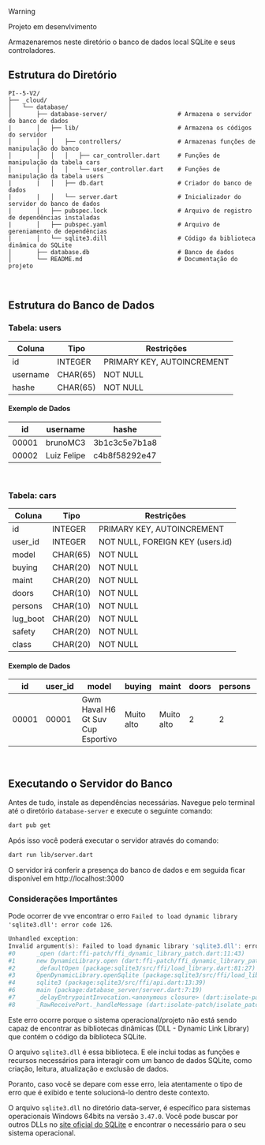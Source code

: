 > [!WARNING]
> Projeto em desenvlvimento
>
> Armazenaremos neste diretório o banco de dados local SQLite e seus controladores.

## Estrutura do Diretório

```
PI--5-V2/
├── _cloud/
│   └── database/                           
│       ├── database-server/                    # Armazena o servidor do banco de dados
|       │   ├── lib/                            # Armazena os códigos do servidor
│       │   │   ├── controllers/                # Armazenas funções de manipulação do banco
│       │   │   │   ├── car_controller.dart     # Funções de manipulação da tabela cars
│       │   │   │   └── user_controller.dart    # Funções de manipulação da tabela users
|       |   │   ├── db.dart                     # Criador do banco de dados
|       |   │   └── server.dart                 # Inicializador do servidor do banco de dados
|       │   ├── pubspec.lock                    # Arquivo de registro de dependências instaladas
|       │   ├── pubspec.yaml                    # Arquivo de gereniamento de dependências
|       │   └── sqlite3.dill                    # Código da biblioteca dinâmica do SQLite
│       ├── database.db                         # Banco de dados
│       └── README.md                           # Documentação do projeto
```

<br/>

## Estrutura do Banco de Dados

### Tabela: **users**

| Coluna   | Tipo               | Restrições                     |
|----------|--------------------|--------------------------------|
| id       | INTEGER            | PRIMARY KEY, AUTOINCREMENT     |
| username | CHAR(65)           | NOT NULL                       |
| hashe    | CHAR(65)           | NOT NULL                       |

#### Exemplo de Dados

| id    | username    | hashe          |
|-------|-------------|----------------|
| 00001 | brunoMC3    | 3b1c3c5e7b1a8  |
| 00002 | Luiz Felipe | c4b8f58292e47  |

<br/>

### Tabela: **cars**

| Coluna     | Tipo               | Restrições                       |
|------------|--------------------|----------------------------------|
| id         | INTEGER            | PRIMARY KEY, AUTOINCREMENT       |
| user_id    | INTEGER            | NOT NULL, FOREIGN KEY (users.id) |
| model      | CHAR(65)           | NOT NULL                         |
| buying     | CHAR(20)           | NOT NULL                         |
| maint      | CHAR(20)           | NOT NULL                         |
| doors      | CHAR(10)           | NOT NULL                         |
| persons    | CHAR(10)           | NOT NULL                         |
| lug_boot   | CHAR(20)           | NOT NULL                         |
| safety     | CHAR(20)           | NOT NULL                         |
| class      | CHAR(20)           | NOT NULL                         |

#### Exemplo de Dados

| id    | user_id | model                                   | buying      | maint       | doors | persons | lug_boot | safety | class       |
|-------|---------|-----------------------------------------|-------------|-------------|-------|---------|----------|--------|-------------|
| 00001 | 00001   | Gwm Haval H6 Gt Suv Cup Esportivo       | Muito alto  | Muito alto  | 2     | 2       | Pequeno  | Baixo  | Inaceitável |

<br/>

## Executando o Servidor do Banco

Antes de tudo, instale as dependências necessárias. Navegue pelo terminal até o diretório ``database-server`` e execute o seguinte comando:

```bash
dart pub get
```

Após isso você poderá executar o servidor através do comando:

```bash
dart run lib/server.dart
```

O servidor irá conferir a presença do banco de dados e em seguida ficar disponível em http://localhost:3000

### Considerações Importântes

Pode ocorrer de vve encontrar o erro `Failed to load dynamic library 'sqlite3.dll': error code 126`.

```ps1
Unhandled exception:
Invalid argument(s): Failed to load dynamic library 'sqlite3.dll': error code 126
#0      _open (dart:ffi-patch/ffi_dynamic_library_patch.dart:11:43)
#1      new DynamicLibrary.open (dart:ffi-patch/ffi_dynamic_library_patch.dart:22:12)
#2      _defaultOpen (package:sqlite3/src/ffi/load_library.dart:81:27)
#3      OpenDynamicLibrary.openSqlite (package:sqlite3/src/ffi/load_library.dart:127:12)
#4      sqlite3 (package:sqlite3/src/ffi/api.dart:13:39)
#6      main (package:database_server/server.dart:7:19)
#7      _delayEntrypointInvocation.<anonymous closure> (dart:isolate-patch/isolate_patch.dart:297:19)
#8      _RawReceivePort._handleMessage (dart:isolate-patch/isolate_patch.dart:184:12)
```

Este erro ocorre porque o sistema operacional/projeto não está sendo capaz de encontrar as bibliotecas dinâmicas (DLL - Dynamic Link Library) que contém o código da biblioteca SQLite.

O arquivo ``sqlite3.dll`` é essa biblioteca. E ele inclui todas as funções e recursos necessários para interagir com um banco de dados SQLite, como criação, leitura, atualização e exclusão de dados.

Poranto, caso você se depare com esse erro, leia atentamente o tipo de erro que é exibido e tente solucioná-lo dentro deste contexto.

O arquivo ``sqlite3.dll`` no diretório data-server, é específico para sistemas operacionais Windows 64bits na versão `3.47.0`. Você pode buscar por outros DLLs no [site oficial do SQLite](https://www.sqlite.org/download.html) e encontrar o necessário para o seu sistema operacional.